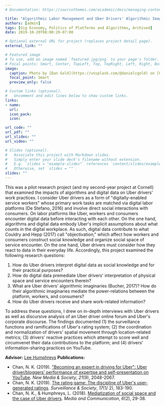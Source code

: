 ```yaml
---
# Documentation: https://sourcethemes.com/academic/docs/managing-content/

title: "Algorithmic Labor Management and Uber Drivers' Algorithmic Imaginaries"
authors: [admin]
tags: [Gig Economy, Politics of Platforms and Algorithms, Archived]
date: 2019-10-20T08:00:20-07:00

# Optional external URL for project (replaces project detail page).
external_link: ""

# Featured image
# To use, add an image named `featured.jpg/png` to your page's folder.
# Focal points: Smart, Center, TopLeft, Top, TopRight, Left, Right, BottomLeft, Bottom, BottomRight.
image: 
  caption: Photo by [Dan Gold](https://unsplash.com/@danielcgold) on [Unsplash](https://unsplash.com/)
  focal_point: Smart
  preview_only: false

# Custom links (optional).
#   Uncomment and edit lines below to show custom links.
links:
- name: 
  url: 
  icon_pack: 
  icon: 

url_code: ""
url_pdf: ""
url_slides: ""
url_video: ""

# Slides (optional).
#   Associate this project with Markdown slides.
#   Simply enter your slide deck's filename without extension.
#   E.g. `slides = "example-slides"` references `content/slides/example-slides.md`.
#   Otherwise, set `slides = ""`.
slides: ""
---
```


This was a pilot research project (and my second-year project at Cornell) that examined the impacts of algorithms and digital data on Uber drivers' work practices. I consider Uber drivers as a form of "digitally-enabled service workers" whose primary work tasks are matched via digital labor platforms (De Stefano, 2016) and involve direct social interactions with consumers. On labor platforms like Uber, workers and consumers encounter digital data before interacting with each other. On the one hand, algorithms and digital data embody Uber's implicit assumptions about what counts in the digital workplace. As such, digital data contribute to what Couldry and Hepp (2017) call "objectivation," which affect how workers and consumers construct social knowledge and organize social space of service encounter. On the one hand, Uber drivers must consider how they react to data in their everyday life. Accordingly, this project examined the following research questions: 

1. How do Uber drivers interpret digital data as social knowledge and for their practical purposes?
2. How do digital data premediate Uber drivers' interpretation of physical space and service encounters therein?
3. What are Uber drivers' algorithmic imaginaries (Bucher, 2017)? How do their algorithmic imaginaries mediate the power-relations between the platform, workers, and consumers?
4. How do Uber drivers receive and share work-related information? 

To address these questions, I drew on in-depth interviews with Uber drivers as well as discursive analysis of an Uber driver online forum and Uber's corporate discourse. The findings documented (1) the surveillance functions and ramifications of Uber's rating system; (2) the coordination and normalization of drivers' spatial movement through location-related metrics; (3) drivers' reactive practices which attempt to score well and circumvenet their data contributions to the platform; and (4) drivers' information-sharing practices on YouTube.

**Advisor:** [Lee Humphreys](http://blogs.cornell.edu/humphreys/)
**Publications:** 
* Chan, N. K. (2019). ["Becoming an expert in driving for Uber": Uber driver/bloggers' performance of expertise and self-presentation on YouTube](https://journals.sagepub.com/doi/abs/10.1177/1461444819837736). *New Media & Society*, *21*(9), 2048-2067.
* Chan, N. K. (2019). [The rating game: The discipline of Uber's user-generated ratings](https://ojs.library.queensu.ca/index.php/surveillance-and-society/article/view/12911). *Surveillance & Society*, *17*(1/ 2), 183-190.
* Chan, N. K., & Humphreys, L. (2018). [Mediatization of social space and the case of Uber drivers](https://www.cogitatiopress.com/mediaandcommunication/article/view/1316). *Media and Communication*, *6*(2), 29-38.
